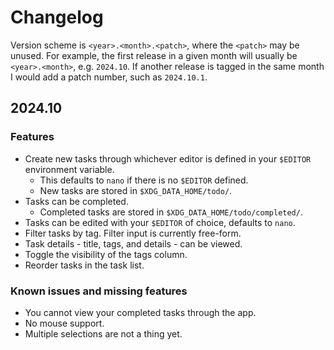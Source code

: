 # Changelog

Version scheme is `<year>.<month>.<patch>`, where the `<patch>` may be unused.
For example, the first release in a given month will usually be `<year>.<month>`, e.g. `2024.10`.
If another release is tagged in the same month I would add a patch number, such as `2024.10.1`.

## 2024.10

### Features

* Create new tasks through whichever editor is defined in your `$EDITOR` environment variable.
    * This defaults to `nano` if there is no `$EDITOR` defined.
    * New tasks are stored in `$XDG_DATA_HOME/todo/`.
* Tasks can be completed.
    * Completed tasks are stored in `$XDG_DATA_HOME/todo/completed/`.
* Tasks can be edited with your `$EDITOR` of choice, defaults to `nano`.
* Filter tasks by tag. Filter input is currently free-form.
* Task details - title, tags, and details - can be viewed.
* Toggle the visibility of the tags column.
* Reorder tasks in the task list.

### Known issues and missing features

* You cannot view your completed tasks through the app.
* No mouse support.
* Multiple selections are not a thing yet.
